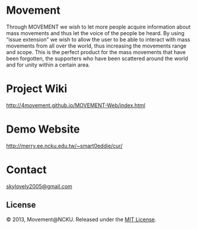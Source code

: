 # Movement 

Through MOVEMENT we wish to let more people acquire information about mass movements and thus let the voice of the people be heard. By using “issue extension” we wish to allow the user to be able to interact with mass movements from all over the world, thus increasing the movements range and scope. This is the perfect product for the mass movements that have been forgotten, the supporters who have been scattered around the world and for unity within a certain area.

# Project Wiki

http://4movement.github.io/MOVEMENT-Web/index.html

# Demo Website

http://merry.ee.ncku.edu.tw/~smart0eddie/cur/

# Contact

skylovely2005@gmail.com

## License

© 2013, Movement@NCKU. Released under the [MIT License](http://opensource.org/licenses/mit-license.php).
